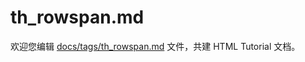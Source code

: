 th_rowspan.md
===

欢迎您编辑 <a target="__blank" href="https://github.com/jaywcjlove/html-tutorial/blob/main/docs/tags/th_rowspan.md">docs/tags/th_rowspan.md</a> 文件，共建 HTML Tutorial 文档。
